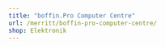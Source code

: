 ```yaml
---
title: "boffin.Pro Computer Centre"
url: /merritt/boffin-pro-computer-centre/
shop: Elektronik
---
```


